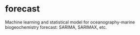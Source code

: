 # forecast
Machine learning and statistical model for oceanography-marine biogeochemistry forecast: SARIMA, SARIMAX, etc.
